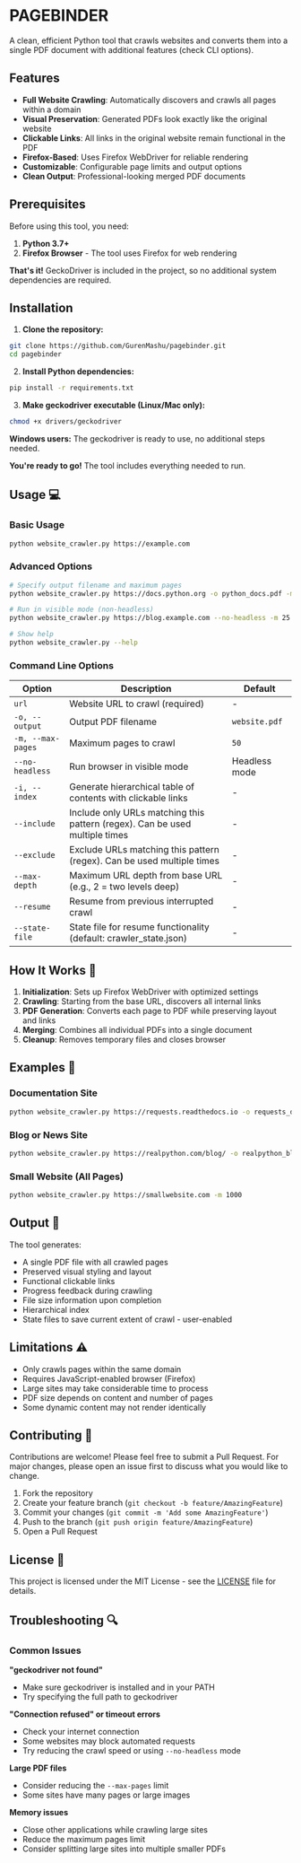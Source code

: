 # PAGEBINDER

A clean, efficient Python tool that crawls websites and converts them into a single PDF document with additional features (check CLI options).

## Features 

- **Full Website Crawling**: Automatically discovers and crawls all pages within a domain
- **Visual Preservation**: Generated PDFs look exactly like the original website
- **Clickable Links**: All links in the original website remain functional in the PDF
- **Firefox-Based**: Uses Firefox WebDriver for reliable rendering
- **Customizable**: Configurable page limits and output options
- **Clean Output**: Professional-looking merged PDF documents

## Prerequisites 

Before using this tool, you need:

1. **Python 3.7+**
2. **Firefox Browser** - The tool uses Firefox for web rendering

**That's it!** GeckoDriver is included in the project, so no additional system dependencies are required.

## Installation 

1. **Clone the repository:**
```bash
git clone https://github.com/GurenMashu/pagebinder.git
cd pagebinder
```

2. **Install Python dependencies:**
```bash
pip install -r requirements.txt
```

3. **Make geckodriver executable (Linux/Mac only):**
```bash
chmod +x drivers/geckodriver
```

**Windows users:** The geckodriver is ready to use, no additional steps needed.

**You're ready to go!** The tool includes everything needed to run.

## Usage 💻

### Basic Usage
```bash
python website_crawler.py https://example.com
```

### Advanced Options
```bash
# Specify output filename and maximum pages
python website_crawler.py https://docs.python.org -o python_docs.pdf -m 100 -i 

# Run in visible mode (non-headless)
python website_crawler.py https://blog.example.com --no-headless -m 25

# Show help
python website_crawler.py --help
```

### Command Line Options

| Option | Description | Default |
|--------|-------------|---------|
| `url` | Website URL to crawl (required) | - |
| `-o, --output` | Output PDF filename | `website.pdf` |
| `-m, --max-pages` | Maximum pages to crawl | `50` |
| `--no-headless` | Run browser in visible mode | Headless mode |
| `-i, --index` | Generate hierarchical table of contents with clickable links | - |
| `--include` | Include only URLs matching this pattern (regex). Can be used multiple times | - |
| `--exclude` | Exclude URLs matching this pattern (regex). Can be used multiple times | - |
| `--max-depth` | Maximum URL depth from base URL (e.g., 2 = two levels deep) | - |
| `--resume` | Resume from previous interrupted crawl | - |
| `--state-file` | State file for resume functionality (default: crawler_state.json) | - |

## How It Works 🔧

1. **Initialization**: Sets up Firefox WebDriver with optimized settings
2. **Crawling**: Starting from the base URL, discovers all internal links
3. **PDF Generation**: Converts each page to PDF while preserving layout and links
4. **Merging**: Combines all individual PDFs into a single document
5. **Cleanup**: Removes temporary files and closes browser

## Examples 📖

### Documentation Site
```bash
python website_crawler.py https://requests.readthedocs.io -o requests_docs.pdf -m 75 --max-depth 2
```

### Blog or News Site
```bash
python website_crawler.py https://realpython.com/blog/ -o realpython_blog.pdf -m 100 -i 
```

### Small Website (All Pages)
```bash
python website_crawler.py https://smallwebsite.com -m 1000
```

## Output 📄

The tool generates:
- A single PDF file with all crawled pages
- Preserved visual styling and layout
- Functional clickable links
- Progress feedback during crawling
- File size information upon completion
- Hierarchical index
- State files to save current extent of crawl - user-enabled

## Limitations ⚠️

- Only crawls pages within the same domain
- Requires JavaScript-enabled browser (Firefox)
- Large sites may take considerable time to process
- PDF size depends on content and number of pages
- Some dynamic content may not render identically

## Contributing 🤝

Contributions are welcome! Please feel free to submit a Pull Request. For major changes, please open an issue first to discuss what you would like to change.

1. Fork the repository
2. Create your feature branch (`git checkout -b feature/AmazingFeature`)
3. Commit your changes (`git commit -m 'Add some AmazingFeature'`)
4. Push to the branch (`git push origin feature/AmazingFeature`)
5. Open a Pull Request

## License 📝

This project is licensed under the MIT License - see the [LICENSE](LICENSE) file for details.

## Troubleshooting 🔍

### Common Issues

**"geckodriver not found"**
- Make sure geckodriver is installed and in your PATH
- Try specifying the full path to geckodriver

**"Connection refused" or timeout errors**
- Check your internet connection
- Some websites may block automated requests
- Try reducing the crawl speed or using `--no-headless` mode

**Large PDF files**
- Consider reducing the `--max-pages` limit
- Some sites have many pages or large images

**Memory issues**
- Close other applications while crawling large sites
- Reduce the maximum pages limit
- Consider splitting large sites into multiple smaller PDFs
